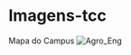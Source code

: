 # Imagens-tcc
Mapa do Campus
![Agro_Eng](https://user-images.githubusercontent.com/106028045/192524880-ab1c9c6c-a537-4967-abf8-7d80037cea5a.JPEG)

